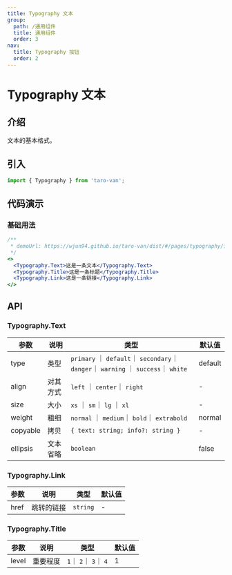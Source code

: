 ```yaml
---
title: Typography 文本
group:
  path: /通用组件
  title: 通用组件
  order: 3
nav:
  title: Typography 按钮
  order: 2
---
```


# Typography 文本

## 介绍

文本的基本格式。

## 引入

```jsx | pure
import { Typography } from 'taro-van';
```

## 代码演示

### 基础用法

```jsx | iframe
/**
 * demoUrl: https://wjun94.github.io/taro-van/dist/#/pages/typography/index
 */
<>
  <Typography.Text>这是一条文本</Typography.Text>
  <Typography.Title>这是一条标题</Typography.Title>
  <Typography.Link>这是一条链接</Typography.Link>
</>
```

## API

### Typography.Text

| 参数     | 说明     | 类型                                                                               | 默认值  |
| -------- | -------- | ---------------------------------------------------------------------------------- | ------- |
| type     | 类型     | `primary` ｜ `default`｜ `secondary`｜ `danger`｜ `warning` ｜ `success`｜ `white` | default |
| align    | 对其方式 | `left` ｜ `center`｜ `right`                                                       | -       |
| size     | 大小     | `xs` ｜ `sm`｜ `lg` ｜ `xl`                                                        | -       |
| weight   | 粗细     | `normal` ｜ `medium`｜ `bold`｜ `extrabold`                                        | normal  |
| copyable | 拷贝     | `{ text: string; info?: string }`                                                  | -       |
| ellipsis | 文本省略 | `boolean`                                                                          | false   |

### Typography.Link

| 参数 | 说明       | 类型     | 默认值 |
| ---- | ---------- | -------- | ------ |
| href | 跳转的链接 | `string` | -      |

### Typography.Title

| 参数  | 说明     | 类型                  | 默认值 |
| ----- | -------- | --------------------- | ------ |
| level | 重要程度 | `1`｜ `2`｜ `3`｜ `4` | 1      |
